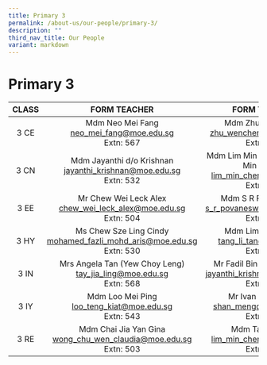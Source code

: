 ```yaml
---
title: Primary 3
permalink: /about-us/our-people/primary-3/
description: ""
third_nav_title: Our People
variant: markdown
---
```

# Primary 3

| CLASS |                               FORM TEACHER                              |                            FORM TEACHER                            |
|:-----:|:----------------------------------------:|:----------------------------------------:|
|  3 CE | Mdm Neo Mei Fang<br>[neo_mei_fang@moe.edu.sg](mailto:neo_mei_fang@moe.edu.sg)<br>Extn: 567          | Mdm Zhu WenCheng<br>[zhu_wencheng@moe.edu.sg](mailto:zhu_wencheng@moe.edu.sg)<br>Extn: 529 |
|  3 CN |Mdm Jayanthi d/o Krishnan <br>[jayanthi_krishnan@moe.edu.sg](mailto:jayanthi_krishnan@moe.edu.sg)<br>Extn: 532 | Mdm Lim Min Chern (Mrs Chin Min Chern)<br>[lim_min_chern@moe.edu.sg](mailto:lim_min_chern@moe.edu.sg)<br>Extn: 512     |
|  3 EE |Mr Chew Wei Leck Alex <br>[chew_wei_leck_alex@moe.edu.sg](mailto:chew_wei_leck_alex@moe.edu.sg)<br>Extn: 504         |Mdm S R Povaneswary<br>[s_r_povaneswary@moe.edu.sg](mailto:s_r_povaneswary@moe.edu.sg)<br>Extn: 527   |
|  3 HY | Ms Chew Sze Ling Cindy <br>[mohamed_fazli_mohd_aris@moe.edu.sg](mailto:mohamed_fazli_mohd_aris@moe.edu.sg)<br>Extn: 530    |         Mdm Lim Swee Peng<br>[tang_li_tan@moe.edu.sg](mailto:tang_li_tan@moe.edu.sg)<br>Extn: 534        |
|  3 IN |  Mrs Angela Tan (Yew Choy Leng)<br>[tay_jia_ling@moe.edu.sg](mailto:tay_jia_ling@moe.edu.sg)<br>Extn: 568         |   Mr Fadil Bin Abdul Rahman <br>[jayanthi_krishnan@moe.edu.sg](mailto:jayanthi_krishnan@moe.edu.sg)<br>Extn: 507   |
|  3 IY | Mdm Loo Mei Ping<br>[loo_teng_kiat@moe.edu.sg](mailto:loo_teng_kiat@moe.edu.sg)<br>Extn: 543 |Mr Ivan Raj Selvam<br>[shan_mengdi@moe.edu.sg](mailto:shan_mengdi@moe.edu.sg)<br>Extn: 505|
|  3 RE |    Mdm Chai Jia Yan Gina<br> [wong_chu_wen_claudia@moe.edu.sg](mailto:wong_chu_wen_claudia@moe.edu.sg)<br>Extn: 503    |   Mdm Tang Ai Wei <br> [lim_min_chern@moe.edu.sg](mailto:lim_min_chern@moe.edu.sg)<br>Extn: 541     |